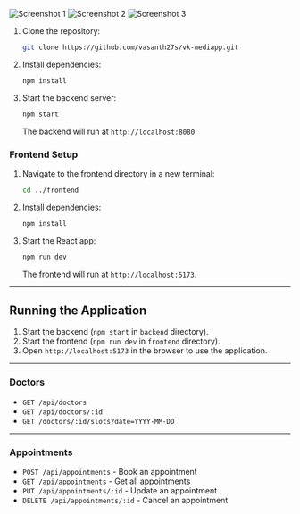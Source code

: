 
![Screenshot 1](src/images/image1.png)
![Screenshot 2](src/images/image2.png)
![Screenshot 3](src/images/image3.png)


1. Clone the repository:
   ```sh
   git clone https://github.com/vasanth27s/vk-mediapp.git
   ```
2. Install dependencies:
   ```sh
   npm install
   
4. Start the backend server:
   ```sh
   npm start
   ```
   The backend will run at `http://localhost:8080`.

### Frontend Setup

1. Navigate to the frontend directory in a new terminal:
   ```sh
   cd ../frontend
   ```
2. Install dependencies:
   ```sh
   npm install
   ```
3. Start the React app:
   ```sh
   npm run dev
   ```
   The frontend will run at `http://localhost:5173`.

---

## Running the Application

1. Start the backend (`npm start` in `backend` directory).
2. Start the frontend (`npm run dev` in `frontend` directory).
3. Open `http://localhost:5173` in the browser to use the application.

---





### Doctors

- `GET /api/doctors` 
- `GET /api/doctors/:id` 
- `GET /doctors/:id/slots?date=YYYY-MM-DD`

---
### Appointments

- `POST /api/appointments` - Book an appointment
- `GET /api/appointments` - Get all appointments
- `PUT /api/appointments/:id` - Update an appointment
- `DELETE /api/appointments/:id` - Cancel an appointment




